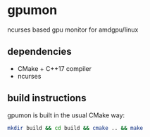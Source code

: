 # gpumon
ncurses based gpu monitor for amdgpu/linux

## dependencies
- CMake + C++17 compiler
- ncurses

## build instructions
gpumon is built in the usual CMake way:
```bash
mkdir build && cd build && cmake .. && make
```
